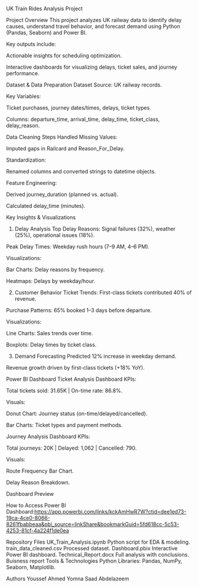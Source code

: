 UK Train Rides Analysis Project


Project Overview
This project analyzes UK railway data to identify delay causes, understand travel behavior, and forecast demand using Python (Pandas, Seaborn) and Power BI.

Key outputs include:

Actionable insights for scheduling optimization.

Interactive dashboards for visualizing delays, ticket sales, and journey performance.

Dataset & Data Preparation
Dataset
Source: UK railway records.

Key Variables:

Ticket purchases, journey dates/times, delays, ticket types.

Columns: departure_time, arrival_time, delay_time, ticket_class, delay_reason.

Data Cleaning Steps
Handled Missing Values:

Imputed gaps in Railcard and Reason_For_Delay.

Standardization:

Renamed columns and converted strings to datetime objects.

Feature Engineering:

Derived journey_duration (planned vs. actual).

Calculated delay_time (minutes).

Key Insights & Visualizations
1. Delay Analysis
Top Delay Reasons: Signal failures (32%), weather (25%), operational issues (18%).

Peak Delay Times: Weekday rush hours (7–9 AM, 4–6 PM).

Visualizations:

Bar Charts: Delay reasons by frequency.

Heatmaps: Delays by weekday/hour.

2. Customer Behavior
Ticket Trends: First-class tickets contributed 40% of revenue.

Purchase Patterns: 65% booked 1–3 days before departure.

Visualizations:

Line Charts: Sales trends over time.

Boxplots: Delay times by ticket class.

3. Demand Forecasting
Predicted 12% increase in weekday demand.

Revenue growth driven by first-class tickets (+18% YoY).

Power BI Dashboard
Ticket Analysis Dashboard
KPIs:

Total tickets sold: 31.65K | On-time rate: 86.8%.

Visuals:

Donut Chart: Journey status (on-time/delayed/cancelled).

Bar Charts: Ticket types and payment methods.

Journey Analysis Dashboard
KPIs:

Total journeys: 20K | Delayed: 1,062 | Cancelled: 790.

Visuals:

Route Frequency Bar Chart.

Delay Reason Breakdown.

Dashboard Preview

How to Access
Power BI Dashboard:https://app.powerbi.com/links/kckAmHwR7W?ctid=dee1ed73-19ca-4ce0-8066-8261fbabbeaa&pbi_source=linkShare&bookmarkGuid=5fd618cc-5c53-4253-81cf-4a224f1de0ea


Repository Files
UK_Train_Analysis.ipynb	Python script for EDA & modeling.
train_data_cleaned.csv	Processed dataset.
Dashboard.pbix	Interactive Power BI dashboard.
Technical_Report.docx	Full analysis with conclusions.
Buisness report
Tools & Technologies
Python Libraries: Pandas, NumPy, Seaborn, Matplotlib.



Authors
Youssef Ahmed
Yomna Saad Abdelazeem
